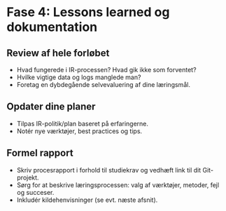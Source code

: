 # Fase 4: Lessons learned og dokumentation

## Review af hele forløbet
- Hvad fungerede i IR-processen? Hvad gik ikke som forventet?
- Hvilke vigtige data og logs manglede man?
- Foretag en dybdegående selvevaluering af dine læringsmål.

## Opdater dine planer
- Tilpas IR-politik/plan baseret på erfaringerne.
- Notér nye værktøjer, best practices og tips.

## Formel rapport
- Skriv procesrapport i forhold til studiekrav og vedhæft link til dit Git-projekt.
- Sørg for at beskrive læringsprocessen: valg af værktøjer, metoder, fejl og succeser.
- Inkludér kildehenvisninger (se evt. næste afsnit).